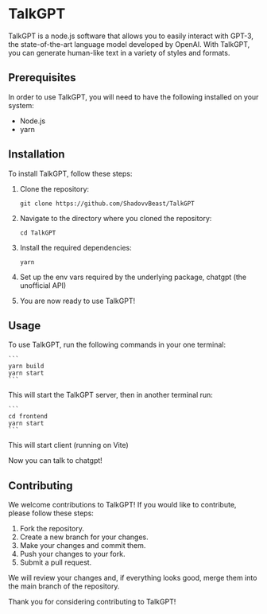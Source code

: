 # TalkGPT

TalkGPT is a node.js software that allows you to easily interact with GPT-3, the state-of-the-art language model developed by OpenAI. With TalkGPT, you can generate human-like text in a variety of styles and formats.

## Prerequisites

In order to use TalkGPT, you will need to have the following installed on your system:

- Node.js
- yarn

## Installation

To install TalkGPT, follow these steps:

1. Clone the repository:

    ```
    git clone https://github.com/ShadovvBeast/TalkGPT
    ```

2. Navigate to the directory where you cloned the repository:

    ```
    cd TalkGPT
    ```

3. Install the required dependencies:

    ```
    yarn
    ```
4. Set up the env vars required by the underlying package, chatgpt (the unofficial API)
5. You are now ready to use TalkGPT!

## Usage

To use TalkGPT, run the following commands in your one terminal:

    ```
    yarn build
    yarn start
    ```

This will start the TalkGPT server, then in another terminal run:

    ```
    cd frontend
    yarn start
    ```
This will start client (running on Vite)

Now you can talk to chatgpt!

## Contributing

We welcome contributions to TalkGPT! If you would like to contribute, please follow these steps:

1. Fork the repository.
2. Create a new branch for your changes.
3. Make your changes and commit them.
4. Push your changes to your fork.
5. Submit a pull request.

We will review your changes and, if everything looks good, merge them into the main branch of the repository.

Thank you for considering contributing to TalkGPT!
